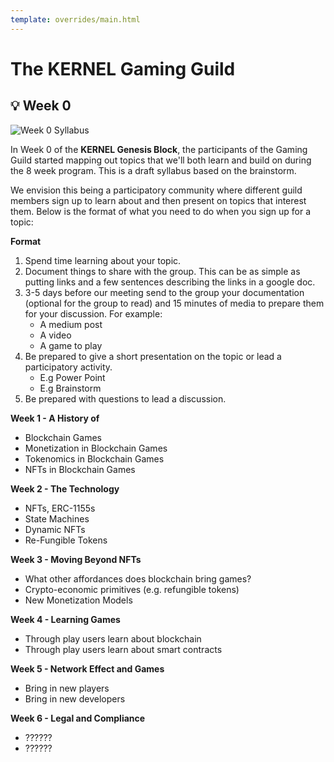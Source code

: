 ```yaml
---
template: overrides/main.html
---
```


# The KERNEL Gaming Guild

## 💡 Week 0

![Week 0 Syllabus](/assets/images/gaming/week-0-syllabus-brianstorm.png)


In Week 0 of the **KERNEL Genesis Block**, the participants of the Gaming Guild started mapping out topics that we'll both learn and build on during the 8 week program. This is a draft syllabus based on the brainstorm. 

We envision this being a participatory community where different guild members sign up to learn about and then present on topics that interest them. Below is the format of what you need to do when you sign up for a topic:

__Format__

1. Spend time learning about your topic.
2. Document things to share with the group. This can be as simple as putting links and a few sentences describing the links in a google doc.
3. 3-5 days before our meeting send to the group your documentation (optional for the group to read) and 15 minutes of media to prepare them for your discussion. For example:
    * A medium post
    * A video
    * A game to play
4.  Be prepared to give a short presentation on the topic or lead a participatory activity.
    * E.g Power Point
    * E.g Brainstorm
5. Be prepared with questions to lead a discussion.


__Week 1 - A History of__
 
  * Blockchain Games
  * Monetization in Blockchain Games
  * Tokenomics in Blockchain Games  
  * NFTs in Blockchain Games

__Week 2 - The Technology__

  * NFTs, ERC-1155s
  * State Machines
  * Dynamic NFTs
  * Re-Fungible Tokens

__Week 3 - Moving Beyond NFTs__

  * What other affordances does blockchain bring games?
  * Crypto-economic primitives (e.g. refungible tokens)
  * New Monetization Models

__Week 4 - Learning Games__

  * Through play users learn about blockchain
  * Through play users learn about smart contracts

__Week 5 - Network Effect and Games__

  * Bring in new players
  * Bring in new developers

__Week 6 - Legal and Compliance__

  * ??????
  * ??????
